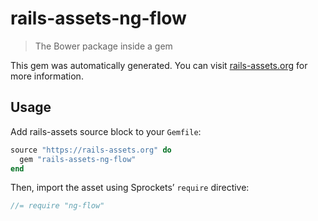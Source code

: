 # rails-assets-ng-flow

> The Bower package inside a gem

This gem was automatically generated. You can visit [rails-assets.org](https://rails-assets.org) for more information.

## Usage

Add rails-assets source block to your `Gemfile`:

```ruby
source "https://rails-assets.org" do
  gem "rails-assets-ng-flow"
end

```

Then, import the asset using Sprockets’ `require` directive:

```js
//= require "ng-flow"
```
